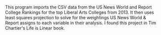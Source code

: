 This program imports the CSV data from the US News World and Report College Rankings
for the top Liberal Arts Colleges from 2013. It then uses least squares projection to solve for the
weightings US News World & Report assigns to each variable in their analysis. I found this project in Tim Chartier's Life is Linear book.
